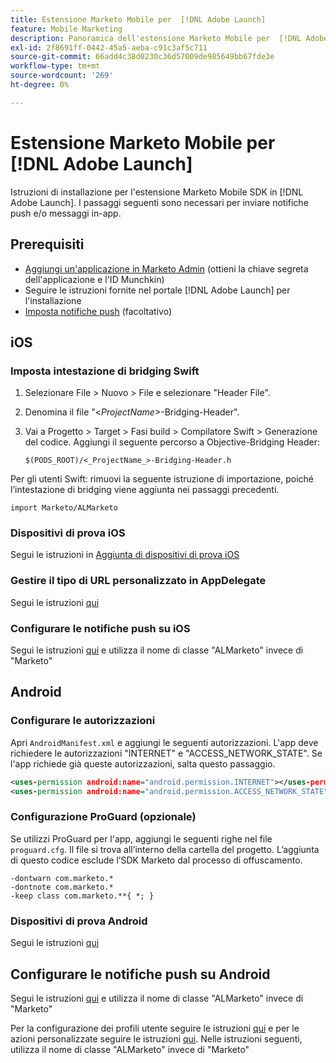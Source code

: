 ```yaml
---
title: Estensione Marketo Mobile per  [!DNL Adobe Launch]
feature: Mobile Marketing
description: Panoramica dell'estensione Marketo Mobile per  [!DNL Adobe Launch]
exl-id: 2f8691ff-0442-45a5-aeba-c91c3af5c711
source-git-commit: 66add4c38d0230c36d57009de985649bb67fde3e
workflow-type: tm+mt
source-wordcount: '269'
ht-degree: 0%

---
```


# Estensione Marketo Mobile per [!DNL Adobe Launch]

Istruzioni di installazione per l&#39;estensione Marketo Mobile SDK in [!DNL Adobe Launch]. I passaggi seguenti sono necessari per inviare notifiche push e/o messaggi in-app.

## Prerequisiti

- [Aggiungi un&#39;applicazione in Marketo Admin](https://experienceleague.adobe.com/en/docs/marketo/using/product-docs/mobile-marketing/admin/add-a-mobile-app) (ottieni la chiave segreta dell&#39;applicazione e l&#39;ID Munchkin)
- Seguire le istruzioni fornite nel portale [!DNL Adobe Launch] per l&#39;installazione
- [Imposta notifiche push](push-notifications.md) (facoltativo)

## iOS

### Imposta intestazione di bridging Swift

1. Selezionare File > Nuovo > File e selezionare &quot;Header File&quot;.
1. Denomina il file &quot;&lt;_ProjectName_>-Bridging-Header&quot;.
1. Vai a Progetto > Target > Fasi build > Compilatore Swift > Generazione del codice. Aggiungi il seguente percorso a Objective-Bridging Header:

   `$(PODS_ROOT)/<_ProjectName_>-Bridging-Header.h`

Per gli utenti Swift: rimuovi la seguente istruzione di importazione, poiché l’intestazione di bridging viene aggiunta nei passaggi precedenti.

`import Marketo/ALMarketo`

### Dispositivi di prova iOS

Segui le istruzioni in [Aggiunta di dispositivi di prova iOS](installation.md#ios_test_devices)

### Gestire il tipo di URL personalizzato in AppDelegate

Segui le istruzioni [qui](installation.md#ios_test_devices)

### Configurare le notifiche push su iOS

Segui le istruzioni [qui](push-notifications.md) e utilizza il nome di classe &quot;ALMarketo&quot; invece di &quot;Marketo&quot;

## Android

### Configurare le autorizzazioni

Apri `AndroidManifest.xml` e aggiungi le seguenti autorizzazioni. L&#39;app deve richiedere le autorizzazioni &quot;INTERNET&quot; e &quot;ACCESS_NETWORK_STATE&quot;. Se l&#39;app richiede già queste autorizzazioni, salta questo passaggio.

```xml
<uses‐permission android:name="android.permission.INTERNET"></uses‐permission>
<uses‐permission android:name="android.permission.ACCESS_NETWORK_STATE"></uses‐permission>
```

### Configurazione ProGuard (opzionale)

Se utilizzi ProGuard per l&#39;app, aggiungi le seguenti righe nel file `proguard.cfg`. Il file si trova all’interno della cartella del progetto. L’aggiunta di questo codice esclude l’SDK Marketo dal processo di offuscamento.

```
-dontwarn com.marketo.*
-dontnote com.marketo.*
-keep class com.marketo.**{ *; }
```

### Dispositivi di prova Android

Segui le istruzioni [qui](installation.md#android_test_devices)

## Configurare le notifiche push su Android

Segui le istruzioni [qui](installation.md#android_firebase_cloud_messaging_support) e utilizza il nome di classe &quot;ALMarketo&quot; invece di &quot;Marketo&quot;

Per la configurazione dei profili utente seguire le istruzioni [qui](user-profiles.md) e per le azioni personalizzate seguire le istruzioni [qui](custom-actions.md#android_custom_action). Nelle istruzioni seguenti, utilizza il nome di classe &quot;ALMarketo&quot; invece di &quot;Marketo&quot;
